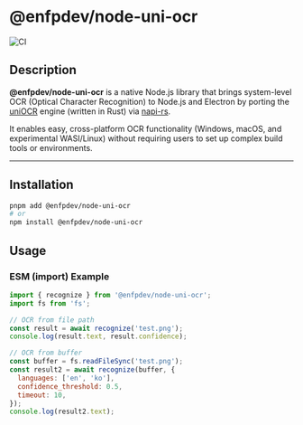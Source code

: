 


# @enfpdev/node-uni-ocr

![CI](https://github.com/enfp-dev-studio/node-uni-ocr/actions/workflows/CI.yml/badge.svg)

## Description

**@enfpdev/node-uni-ocr** is a native Node.js library that brings system-level OCR (Optical Character Recognition) to Node.js and Electron by porting the [uniOCR](https://github.com/hiroi-sora/uni-ocr) engine (written in Rust) via [napi-rs](https://napi.rs/).

It enables easy, cross-platform OCR functionality (Windows, macOS, and experimental WASI/Linux) without requiring users to set up complex build tools or environments.

---


## Installation

```bash
pnpm add @enfpdev/node-uni-ocr
# or
npm install @enfpdev/node-uni-ocr
```

## Usage


### ESM (import) Example

```js
import { recognize } from '@enfpdev/node-uni-ocr';
import fs from 'fs';

// OCR from file path
const result = await recognize('test.png');
console.log(result.text, result.confidence);

// OCR from buffer
const buffer = fs.readFileSync('test.png');
const result2 = await recognize(buffer, {
  languages: ['en', 'ko'],
  confidence_threshold: 0.5,
  timeout: 10,
});
console.log(result2.text);
```

